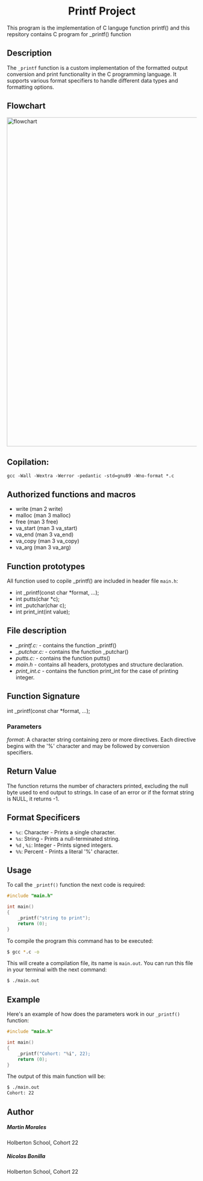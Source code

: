 <div align="center">
    <h1>Printf Project</h1>
</div>

This program is the implementation of C languge function printf() and this repsitory contains C program for _printf() function

## Description

The `_printf` function is a custom implementation of the formatted output conversion and print functionality in the C programming language. It supports various format specifiers to handle different data types and formatting options.

## Flowchart

<img src="https://i.imgur.com/L4dTpsD.png" alt="flowchart"
  width="628" 
     height="873" />

## Copilation:

`gcc -Wall -Wextra -Werror -pedantic -std=gnu89 -Wno-format *.c`

## Authorized functions and macros

* write (man 2 write)
* malloc (man 3 malloc)
* free (man 3 free)
* va_start (man 3 va_start)
* va_end (man 3 va_end)
* va_copy (man 3 va_copy)
* va_arg (man 3 va_arg)

## Function prototypes

All function used to copile _printf() are included in header file `main.h`:
* int _printf(const char *format, ...);
* int putts(char *c);
* int _putchar(char c);
* int print_int(int value);

## File description

* *_printf.c:* - contains the function _printf()
* *_putchar.c:* - contains the function _putchar()
* *putts.c:* - contains the function putts()
* *main.h* - contains all headers, prototypes and structure declaration.
* *print_int.c* - contains the function print_int for the case of printing integer.

## Function Signature

int _printf(const char *format, ...);
### Parameters

*format*: A character string containing zero or more directives. Each directive begins with the '%' character and may be followed by conversion specifiers.

## Return Value

The function returns the number of characters printed, excluding the null byte used to end output to strings. In case of an error or if the format string is NULL, it returns -1.

## Format Specificers

* `%c`: Character - Prints a single character.
* `%s`: String - Prints a null-terminated string.
* `%d` , `%i`: Integer - Prints signed integers.
* `%%`: Percent - Prints a literal '%' character.

## Usage

To call the `_printf()` function the next code is required:
```c
#include "main.h"

int main() 
{
    _printf("string to print");
    return (0);
}
```

To compile the program this command has to be executed:
```sh
$ gcc *.c -o
```
This will create a compilation file, its name is `main.out`. You can run this file in your terminal with the next command:
```sh
$ ./main.out
```
## Example
Here's an example of how does the parameters work in our `_printf()` function:
```c 
#include "main.h"

int main()
{
    _printf("Cohort: "%i", 22);
    return (0);
}
```
The output of this main function will be:
```sh
$ ./main.out
Cohort: 22
```

## Author
##### Martin Morales
Holberton School, Cohort 22
##### Nicolas Bonilla
Holberton School, Cohort 22
